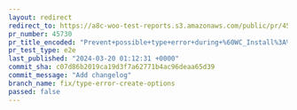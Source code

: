 ```yaml
---
layout: redirect
redirect_to: https://a8c-woo-test-reports.s3.amazonaws.com/public/pr/45730/e2e/index.html
pr_number: 45730
pr_title_encoded: "Prevent+possible+type+error+during+%60WC_Install%3A%3Acreate_options%28%29%60"
pr_test_type: e2e
last_published: "2024-03-20 01:12:31 +0000"
commit_sha: c07d86b2019ca19d3f7a62771b4ac96deaa65d39
commit_message: "Add changelog"
branch_name: fix/type-error-create-options
passed: false
---
```

